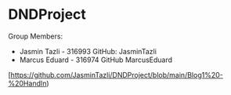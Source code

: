 # DNDProject

Group Members: 
- Jasmin Tazli - 316993
    GitHub: JasminTazli
- Marcus Eduard - 316974
    GitHub MarcusEduard

[https://github.com/JasminTazli/DNDProject/blob/main/Blog1%20-%20HandIn)
